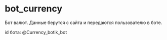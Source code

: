 # bot_currency
Бот валют. Данные берутся с сайта и передаются пользователю в боте. 

id бота: @Currency_botik_bot
